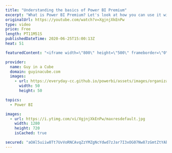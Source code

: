 ```yaml
---
title: "Understanding the basics of Power BI Premium"
excerpt: "What is Power BI Premium? Let's look at how you can use it within Power BI. From benefits to how to acquire, this should get you up to speed.  Ideas Item Paginated reports in Pro https://ideas.powerbi.com/forums/265200-power-bi-ideas/suggestions/35959420-paginated-reports-please-make-it-available-in-pr"
originalUrl: https://youtube.com/watch?v=XgjnjXkEnPw
type: video
price: Free
length: PT11M51S
publishedDateTime: 2020-06-25T15:00:13Z
heat: 51

featuredContent: "<iframe width=\"800\" height=\"500\" frameborder=\"0\" src=\"https://www.youtube.com/embed/XgjnjXkEnPw\" allow=\"accelerometer; autoplay; encrypted-media; gyroscope; picture-in-picture\" allowfullscreen></iframe>"

provider:
  name: Guy in a Cube
  domain: guyinacube.com
  images:
    - url: https://everyday-cc.github.io/powerbi/assets/images/organizations/guyinacube.com-50x50.jpg
      width: 50
      height: 50

topics:
  - Power BI

images:
  - url: https://i.ytimg.com/vi/XgjnjXkEnPw/maxresdefault.jpg
    width: 1280
    height: 720
    isCached: true

secured: "aOAl5uiiw8Tt7UvVoRNCAvqZzYMZgNcYdwd7zJar7I3xOG07Nw87zGmtZtYAbm/U/aWGAjrCcNJkr3RbFgEFqYNYQxXEKsJ7MTiHVEDSZE6OBtM7EEi96J7blzNkt4ndTe6D8O9UnneOyNAQRRNoYy8hc/S5XI0D1i9zmj5bvq3NBZoH4WjXmplA787TArlbAz4JAkgckpAuKmhPvV20dvclpbNSVDdLZQ52wS7nbKbl/n3Ek5JxyhcqQ39VqJGyxTpgQrv9rqOzK2W1YsTygFrXf+jz/YYfZNmXajwl11atkJ4TgC/VM62/yTOeKVhMUvxuwHlwlpsuFaX+p22bKVs15E5sEe4Ae0aBZq8b8aDbfzT1FHw3D+E3Xod55F/XbpZz3t0AIyCZJmFQah99fxrQpjrfJFQzLK8QQ6/8s98=;zR5EYp/HEuXHS+TpNaRCuQ=="
---
```



